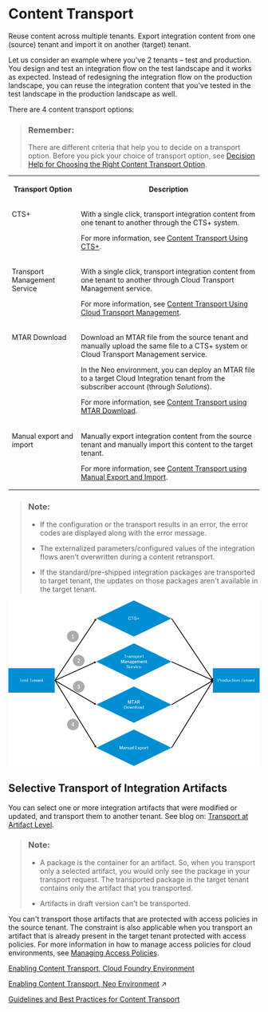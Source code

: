 <!-- loioe3c79d65aa604b80992e20609881ad7a -->

# Content Transport

Reuse content across multiple tenants. Export integration content from one \(source\) tenant and import it on another \(target\) tenant.

Let us consider an example where you've 2 tenants – test and production. You design and test an integration flow on the test landscape and it works as expected. Instead of redesigning the integration flow on the production landscape, you can reuse the integration content that you've tested in the test landscape in the production landscape as well.

There are 4 content transport options:

> ### Remember:  
> There are different criteria that help you to decide on a transport option. Before you pick your choice of transport option, see [Decision Help for Choosing the Right Content Transport Option](decision-help-for-choosing-the-right-content-transport-option-19e0e73.md).


<table>
<tr>
<th valign="top">

Transport Option



</th>
<th valign="top">

Description



</th>
</tr>
<tr>
<td valign="top">

CTS+



</td>
<td valign="top">

With a single click, transport integration content from one tenant to another through the CTS+ system.

For more information, see [Content Transport Using CTS+](content-transport-using-cts-3cdfb51.md).



</td>
</tr>
<tr>
<td valign="top">

Transport Management Service



</td>
<td valign="top">

With a single click, transport integration content from one tenant to another through Cloud Transport Management service.

For more information, see [Content Transport Using Cloud Transport Management](content-transport-using-cloud-transport-management-d458b17.md).



</td>
</tr>
<tr>
<td valign="top">

MTAR Download



</td>
<td valign="top">

Download an MTAR file from the source tenant and manually upload the same file to a CTS+ system or Cloud Transport Management service.

In the Neo environment, you can deploy an MTAR file to a target Cloud Integration tenant from the subscriber account \(through *Solutions*\).

For more information, see [Content Transport using MTAR Download](content-transport-using-mtar-download-c111710.md).



</td>
</tr>
<tr>
<td valign="top">

Manual export and import



</td>
<td valign="top">

Manually export integration content from the source tenant and manually import this content to the target tenant.

For more information, see [Content Transport using Manual Export and Import](content-transport-using-manual-export-and-import-fd23e14.md).



</td>
</tr>
</table>

> ### Note:  
> -   If the configuration or the transport results in an error, the error codes are displayed along with the error message.
> 
> -   The externalized parameters/configured values of the integration flows aren't overwritten during a content retransport.
> 
> -   If the standard/pre-shipped integration packages are transported to target tenant, the updates on those packages aren't available in the target tenant.



![](images/CPI_Content_Transport_Overview_029fdd4.png)



<a name="loioe3c79d65aa604b80992e20609881ad7a__section_i3f_srf_bqb"/>

## Selective Transport of Integration Artifacts

You can select one or more integration artifacts that were modified or updated, and transport them to another tenant. See blog on: [Transport at Artifact Level](https://blogs.sap.com/2021/06/21/sap-cloud-integration-transport-at-artifact-level/).

> ### Note:  
> -   A package is the container for an artifact. So, when you transport only a selected artifact, you would only see the package in your transport request. The transported package in the target tenant contains only the artifact that you transported.
> 
> -   Artifacts in draft version can't be transported.

You can't transport those artifacts that are protected with access policies in the source tenant. The constraint is also applicable when you transport an artifact that is already present in the target tenant protected with access policies. For more information in how to manage access policies for cloud environments, see [Managing Access Policies](managing-access-policies-7db3c87.md).

[Enabling Content Transport, Cloud Foundry Environment](enabling-content-transport-cloud-foundry-environment-452c677.md "All the tasks mentioned here are one-time activities. The tenant administrator performs these tasks to enable content transport.")

[Enabling Content Transport, Neo Environment](https://help.sap.com/viewer/368c481cd6954bdfa5d0435479fd4eaf/Cloud/en-US/425db2bb73e74783801df7a1d81cacfc.html "") :arrow_upper_right:

[Guidelines and Best Practices for Content Transport](guidelines-and-best-practices-for-content-transport-8a8aa38.md "Cloud Integration offers different options to transport integration content. There are certain criteria that help you to decide which option to choose for your integration project.")

